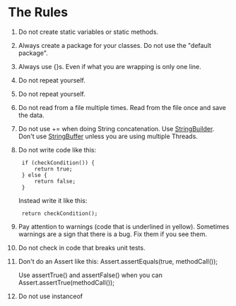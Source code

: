 
# The Rules

1. Do not create static variables or static methods.
2. Always create a package for your classes. Do not use the "default package".
3. Always use {}s. Even if what you are wrapping is only one line.
4. Do not repeat yourself.
5. Do not repeat yourself.
6. Do not read from a file multiple times. Read from the file once and save the data.
7. Do not use += when doing String concatenation. Use [StringBuilder](http://docs.oracle.com/javase/8/docs/api/java/lang/StringBuilder.html). Don't use [StringBuffer](http://docs.oracle.com/javase/8/docs/api/java/lang/StringBuffer.html) unless you are using multiple Threads.
8. Do not write code like this:

        if (checkCondition()) {
	    	return true;
	    } else {
	    	return false;
	    }
	
	Instead write it like this:
	
	    return checkCondition();
9. Pay attention to warnings (code that is underlined in yellow). Sometimes warnings are a sign that there is a bug. Fix them if you see them.
10. Do not check in code that breaks unit tests. 
11. Don't do an Assert like this:
        Assert.assertEquals(true, methodCall());

    Use assertTrue() and assertFalse() when you can
        Assert.assertTrue(methodCall());
    
12. Do not use instanceof

